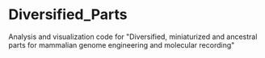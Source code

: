 # Diversified_Parts
Analysis and visualization code for "Diversified, miniaturized and ancestral parts for mammalian genome engineering and molecular recording"

